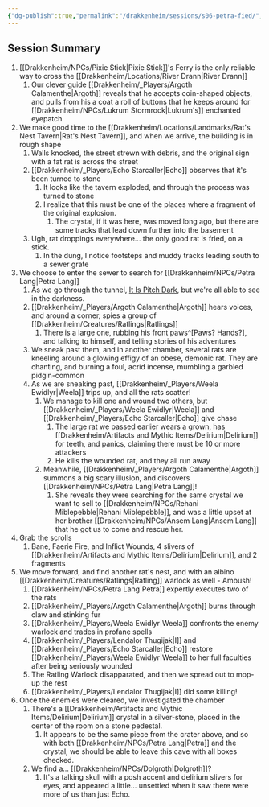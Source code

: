 ```yaml
---
{"dg-publish":true,"permalink":"/drakkenheim/sessions/s06-petra-fied/","noteIcon":""}
---
```


## Session Summary
1. [[Drakkenheim/NPCs/Pixie Stick\|Pixie Stick]]'s Ferry is the only reliable way to cross the [[Drakkenheim/Locations/River Drann\|River Drann]]
	1. Our clever guide [[Drakkenheim/_Players/Argoth Calamenthe\|Argoth]] reveals that he accepts coin-shaped objects, and pulls from his a coat a roll of buttons that he keeps around for [[Drakkenheim/NPCs/Lukrum Stormrock\|Lukrum's]] enchanted eyepatch
2. We make good time to the [[Drakkenheim/Locations/Landmarks/Rat's Nest Tavern\|Rat's Nest Tavern]], and when we arrive, the building is in rough shape
	1. Walls knocked, the street strewn with debris, and the original sign with a fat rat is across the street
	2. [[Drakkenheim/_Players/Echo Starcaller\|Echo]] observes that it's been turned to stone
		1. It looks like the tavern exploded, and through the process was turned to stone
		2. I realize that this must be one of the places where a fragment of the original explosion.
			1. The crystal, if it was here, was moved long ago, but there are some tracks that lead down further into the basement
	3. Ugh, rat droppings everywhere... the only good rat is fried, on a stick.
		1. In the dung, I notice footsteps and muddy tracks leading south to a sewer grate
3. We choose to enter the sewer to search for [[Drakkenheim/NPCs/Petra Lang\|Petra Lang]]
	1. As we go through the tunnel, [It Is Pitch Dark](https://www.youtube.com/watch?v=4nigRT2KmCE), but we're all able to see in the darkness.
	2. [[Drakkenheim/_Players/Argoth Calamenthe\|Argoth]] hears voices, and around a corner, spies a group of [[Drakkenheim/Creatures/Ratlings\|Ratlings]]
		1. There is a large one, rubbing his front paws^[Paws? Hands?], and talking to himself, and telling stories of his adventures
	3. We sneak past them, and in another chamber, several rats are kneeling around a glowing effigy of an obese, demonic rat. They are chanting, and burning a foul, acrid incense, mumbling a garbled pidgin-common
	4. As we are sneaking past, [[Drakkenheim/_Players/Weela Ewidlyr\|Weela]] trips up, and all the rats scatter!
		1. We manage to kill one and wound two others, but [[Drakkenheim/_Players/Weela Ewidlyr\|Weela]] and [[Drakkenheim/_Players/Echo Starcaller\|Echo]] give chase
			1. The large rat we passed earlier wears a grown, has [[Drakkenheim/Artifacts and Mythic Items/Delirium\|Delirium]] for teeth, and panics, claiming there must be 10 or more attackers
			2. He kills the wounded rat, and they all run away
		2. Meanwhile, [[Drakkenheim/_Players/Argoth Calamenthe\|Argoth]] summons a big scary illusion, and discovers [[Drakkenheim/NPCs/Petra Lang\|Petra Lang]]!
			1. She reveals they were searching for the same crystal we want to sell to [[Drakkenheim/NPCs/Rehani Miblepebble\|Rehani Miblepebble]], and was a little upset at her brother [[Drakkenheim/NPCs/Ansem Lang\|Ansem Lang]] that he got us to come and rescue her.
4. Grab the scrolls
	1. Bane, Faerie Fire, and Inflict Wounds, 4 slivers of [[Drakkenheim/Artifacts and Mythic Items/Delirium\|Delirium]], and 2 fragments
5. We move forward, and find another rat's nest, and with an albino [[Drakkenheim/Creatures/Ratlings\|Ratling]] warlock as well - Ambush!
	1. [[Drakkenheim/NPCs/Petra Lang\|Petra]] expertly executes two of the rats
	2. [[Drakkenheim/_Players/Argoth Calamenthe\|Argoth]] burns through claw and stinking fur
	3. [[Drakkenheim/_Players/Weela Ewidlyr\|Weela]] confronts the enemy warlock and trades in profane spells
	4. [[Drakkenheim/_Players/Lendalor Thugijak\|I]] and [[Drakkenheim/_Players/Echo Starcaller\|Echo]] restore [[Drakkenheim/_Players/Weela Ewidlyr\|Weela]] to her full faculties after being seriously wounded
	5. The Ratling Warlock disapparated, and then we spread out to mop-up the rest
	6. [[Drakkenheim/_Players/Lendalor Thugijak\|I]] did some killing!
6. Once the enemies were cleared, we investigated the chamber
	1. There's a [[Drakkenheim/Artifacts and Mythic Items/Delirium\|Delirium]] crystal in a silver-stone, placed in the center of the room on a stone pedestal.
		1. It appears to be the same piece from the crater above, and so with both [[Drakkenheim/NPCs/Petra Lang\|Petra]] and the crystal, we should be able to leave this cave with all boxes checked.
	2. We find a... [[Drakkenheim/NPCs/Dolgroth\|Dolgroth]]?
		1. It's a talking skull with a posh accent and delirium slivers for eyes, and appeared a little... unsettled when it saw there were more of us than just Echo.
